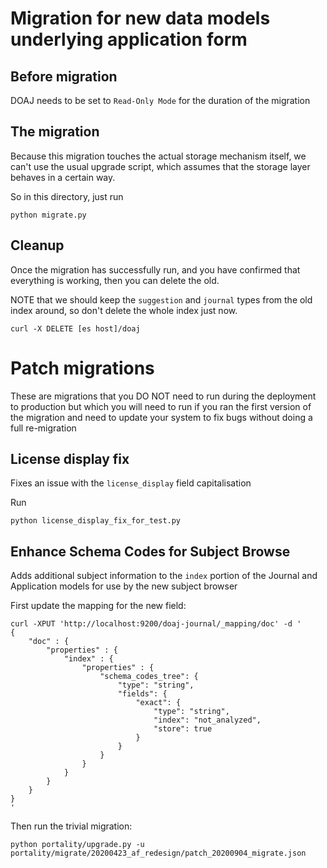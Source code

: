 # Migration for new data models underlying application form

## Before migration

DOAJ needs to be set to `Read-Only Mode` for the duration of the migration

## The migration

Because this migration touches the actual storage mechanism itself,
we can't use the usual upgrade script, which assumes that the storage layer
behaves in a certain way.

So in this directory, just run

    python migrate.py

## Cleanup

Once the migration has successfully run, and you have confirmed that everything
is working, then you can delete the old.

NOTE that we should keep the `suggestion` and `journal` types from the old
index around, so don't delete the whole index just now.

    curl -X DELETE [es host]/doaj
    
    
# Patch migrations

These are migrations that you DO NOT need to run during the deployment to production
but which you will need to run if you ran the first version of the migration and
need to update your system to fix bugs without doing a full re-migration

## License display fix

Fixes an issue with the `license_display` field capitalisation

Run

```
python license_display_fix_for_test.py
```

## Enhance Schema Codes for Subject Browse

Adds additional subject information to the `index` portion of the Journal and Application models
for use by the new subject browser

First update the mapping for the new field:

```
curl -XPUT 'http://localhost:9200/doaj-journal/_mapping/doc' -d '
{
	"doc" : {
		"properties" : {
			"index" : {
				"properties" : {
					"schema_codes_tree": {
						"type": "string",
						"fields": {
							"exact": {
								"type": "string",
								"index": "not_analyzed",
								"store": true
							}
						}
					}
				}
			}
		}
	}
}
'
```

Then run the trivial migration:

```
python portality/upgrade.py -u portality/migrate/20200423_af_redesign/patch_20200904_migrate.json
```